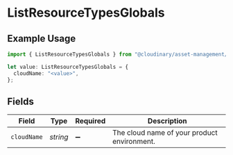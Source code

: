 # ListResourceTypesGlobals

## Example Usage

```typescript
import { ListResourceTypesGlobals } from "@cloudinary/asset-management/models/operations";

let value: ListResourceTypesGlobals = {
  cloudName: "<value>",
};
```

## Fields

| Field                                       | Type                                        | Required                                    | Description                                 |
| ------------------------------------------- | ------------------------------------------- | ------------------------------------------- | ------------------------------------------- |
| `cloudName`                                 | *string*                                    | :heavy_minus_sign:                          | The cloud name of your product environment. |